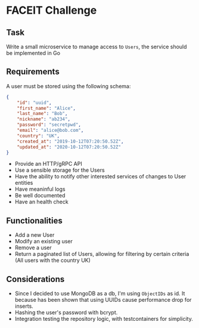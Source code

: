 # FACEIT Challenge

## Task

Write a small microservice to manage access to `Users`, the service should be implemented in Go

## Requirements

A user must be stored using the following schema:

```json
{
    "id": "uuid",
    "first_name": "Alice",
    "last_name": "Bob",
    "nickname": "ab234",
    "password": "secretpwd",
    "email": "alice@bob.com",
    "country": "UK",
    "created_at": "2019-10-12T07:20:50.52Z",
    "updated_at": "2020-10-12T07:20:50.52Z"
}
```

* Provide an HTTP/gRPC API
* Use a sensible storage for the Users
* Have the ability to notify other interested services of changes to User entities
* Have meaninful logs
* Be well documented
* Have an health check



## Functionalities

* Add a new User
* Modify an existing user
* Remove a user
* Return a paginated list of Users, allowing for filtering by certain criteria (All users with the country UK)


## Considerations

* Since I decided to use MongoDB as a db, I'm using `ObjectIDs` as id. It because has been shown that using UUIDs cause performance drop for inserts.
* Hashing the user's password with bcrypt.
* Integration testing the repository logic, with testcontainers for simplicity.